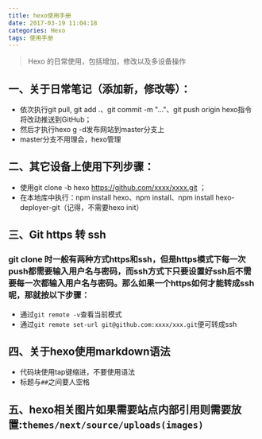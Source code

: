 ```yaml
---
title: hexo使用手册
date: 2017-03-19 11:04:18
categories: Hexo
tags: 使用手册
---
```


> Hexo 的日常使用，包括增加，修改以及多设备操作

<!--More-->

## 一、关于日常笔记（添加新，修改等）：
+ 依次执行git pull, git add .、git commit -m "..."、git push origin hexo指令将改动推送到GitHub；
+ 然后才执行hexo g -d发布网站到master分支上 
+ master分支不用理会，hexo管理   

## 二、其它设备上使用下列步骤：
+ 使用git clone -b hexo https://github.com/xxxx/xxxx.git ；
+ 在本地库中执行：npm install hexo、npm install、npm install hexo-deployer-git（记得，不需要hexo init）

## 三、Git https 转 ssh
### git clone 时一般有两种方式https和ssh，但是https模式下每一次push都需要输入用户名与密码，而ssh方式下只要设置好ssh后不需要每一次都输入用户名与密码。那么如果一个https如何才能转成ssh呢，那就按以下步骤：    
+ 通过`git remote -v`查看当前模式
+ 通过`git remote set-url git@github.com:xxxx/xxx.git`便可转成ssh


## 四、关于hexo使用markdown语法
+ 代码块使用tap键缩进，不要使用语法
+ 标题与`##`之间要人空格

## 五、hexo相关图片如果需要站点内部引用则需要放置:`themes/next/source/uploads(images)`
